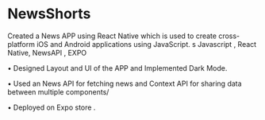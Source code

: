 # NewsShorts
 Created a News APP using React Native which is used to create cross-platform iOS and Android applications using JavaScript.
s Javascript , React Native, NewsAPI , EXPO

• Designed Layout and UI of the APP and Implemented Dark Mode.

• Used an News API for fetching news and Context API for sharing data between multiple components/

• Deployed on Expo store .
